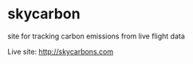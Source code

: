 # skycarbon
site for tracking carbon emissions from live flight data

Live site: http://skycarbons.com
